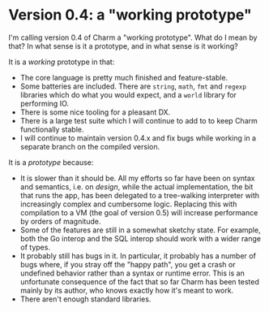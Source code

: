 # Version 0.4: a "working prototype"

I'm calling version 0.4 of Charm a "working prototype". What do I mean by that? In what sense is it a prototype, and in what sense is it working?

It is a *working* prototype in that:

* The core language is pretty much finished and feature-stable.
* Some batteries are included. There are `string`, `math`, `fmt` and `regexp` libraries which do what you would expect, and a `world` library for performing IO.
* There is some nice tooling for a pleasant DX.
* There is a large test suite which I will continue to add to to keep Charm functionally stable.
* I will continue to maintain version 0.4.x and fix bugs while working in a separate branch on the compiled version.

It is a *prototype* because:

* It is slower than it should be. All my efforts so far have been on syntax and semantics, i.e. on *design*, while the actual implementation, the bit that runs the app, has been delegated to a tree-walking interpreter with increasingly complex and cumbersome logic. Replacing this with compilation to a VM (the goal of version 0.5) will increase performance by orders of magnitude.
* Some of the features are still in a somewhat sketchy state. For example, both the Go interop and the SQL interop should work with a wider range of types.
* It probably still has bugs in it. In particular, it probably has a number of bugs where, if you stray off the "happy path", you get a crash or undefined behavior rather than a syntax or runtime error. This is an unfortunate consequence of the fact that so far Charm has been tested mainly by its author, who knows exactly how it's meant to work.
* There aren't enough standard libraries.

